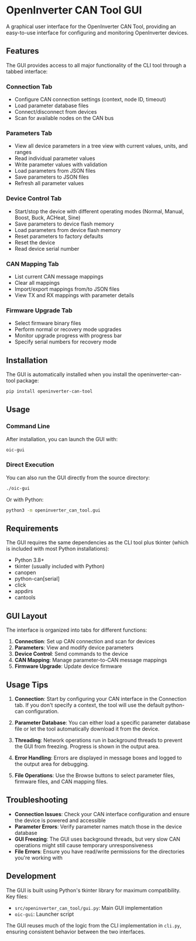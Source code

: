 # OpenInverter CAN Tool GUI

A graphical user interface for the OpenInverter CAN Tool, providing an easy-to-use interface for configuring and monitoring OpenInverter devices.

## Features

The GUI provides access to all major functionality of the CLI tool through a tabbed interface:

### Connection Tab
- Configure CAN connection settings (context, node ID, timeout)
- Load parameter database files
- Connect/disconnect from devices
- Scan for available nodes on the CAN bus

### Parameters Tab
- View all device parameters in a tree view with current values, units, and ranges
- Read individual parameter values
- Write parameter values with validation
- Load parameters from JSON files
- Save parameters to JSON files
- Refresh all parameter values

### Device Control Tab
- Start/stop the device with different operating modes (Normal, Manual, Boost, Buck, ACHeat, Sine)
- Save parameters to device flash memory
- Load parameters from device flash memory
- Reset parameters to factory defaults
- Reset the device
- Read device serial number

### CAN Mapping Tab
- List current CAN message mappings
- Clear all mappings
- Import/export mappings from/to JSON files
- View TX and RX mappings with parameter details

### Firmware Upgrade Tab
- Select firmware binary files
- Perform normal or recovery mode upgrades
- Monitor upgrade progress with progress bar
- Specify serial numbers for recovery mode

## Installation

The GUI is automatically installed when you install the openinverter-can-tool package:

```bash
pip install openinverter-can-tool
```

## Usage

### Command Line
After installation, you can launch the GUI with:

```bash
oic-gui
```

### Direct Execution
You can also run the GUI directly from the source directory:

```bash
./oic-gui
```

Or with Python:

```bash
python3 -m openinverter_can_tool.gui
```

## Requirements

The GUI requires the same dependencies as the CLI tool plus tkinter (which is included with most Python installations):

- Python 3.8+
- tkinter (usually included with Python)
- canopen
- python-can[serial]
- click
- appdirs
- cantools

## GUI Layout

The interface is organized into tabs for different functions:

1. **Connection**: Set up CAN connection and scan for devices
2. **Parameters**: View and modify device parameters
3. **Device Control**: Send commands to the device
4. **CAN Mapping**: Manage parameter-to-CAN message mappings
5. **Firmware Upgrade**: Update device firmware

## Usage Tips

1. **Connection**: Start by configuring your CAN interface in the Connection tab. If you don't specify a context, the tool will use the default python-can configuration.

2. **Parameter Database**: You can either load a specific parameter database file or let the tool automatically download it from the device.

3. **Threading**: Network operations run in background threads to prevent the GUI from freezing. Progress is shown in the output area.

4. **Error Handling**: Errors are displayed in message boxes and logged to the output area for debugging.

5. **File Operations**: Use the Browse buttons to select parameter files, firmware files, and CAN mapping files.

## Troubleshooting

- **Connection Issues**: Check your CAN interface configuration and ensure the device is powered and accessible
- **Parameter Errors**: Verify parameter names match those in the device database
- **GUI Freezing**: The GUI uses background threads, but very slow CAN operations might still cause temporary unresponsiveness
- **File Errors**: Ensure you have read/write permissions for the directories you're working with

## Development

The GUI is built using Python's tkinter library for maximum compatibility. Key files:

- `src/openinverter_can_tool/gui.py`: Main GUI implementation
- `oic-gui`: Launcher script

The GUI reuses much of the logic from the CLI implementation in `cli.py`, ensuring consistent behavior between the two interfaces.